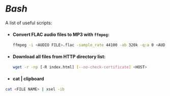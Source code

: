 [//]: # "#!/bin/sh"

# *Bash*
A list of useful scripts:  

* #### Convert FLAC audio files to MP3 with `ffmpeg`:
  ```bash
  ffmpeg -i <AUDIO FILE>.flac -sample_rate 44100 -ab 320k -q:a 0 <AUDIO FILE>.mp3
  ```

* #### Download all files from HTTP directory list:
  ```bash
  wget -r -np [-R index.html] [--no-check-certificate] <HOST>
  ```

* #### cat | clipboard
```bash
cat <FILE NAME> | xsel -ib
```
